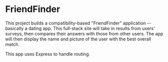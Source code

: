# FriendFinder

This project builds a compatibility-based "FriendFinder" application -- basically a dating app. This full-stack site will take in results from users' surveys, then compares their answers with those from other users. The app will then display the name and picture of the user with the best overall match. 

This app uses Express to handle routing.

